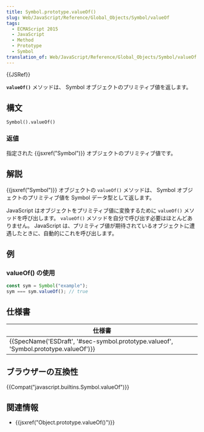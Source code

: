 ```yaml
---
title: Symbol.prototype.valueOf()
slug: Web/JavaScript/Reference/Global_Objects/Symbol/valueOf
tags:
  - ECMAScript 2015
  - JavaScript
  - Method
  - Prototype
  - Symbol
translation_of: Web/JavaScript/Reference/Global_Objects/Symbol/valueOf
---
```

{{JSRef}}

**`valueOf()`** メソッドは、 Symbol オブジェクトのプリミティブ値を返します。

## 構文

    Symbol().valueOf()

### 返値

指定された {{jsxref("Symbol")}} オブジェクトのプリミティブ値です。

## 解説

{{jsxref("Symbol")}} オブジェクトの `valueOf()` メソッドは、 Symbol オブジェクトのプリミティブ値を Symbol データ型として返します。

JavaScript はオブジェクトをプリミティブ値に変換するために `valueOf()` メソッドを呼び出します。 `valueOf()` メソッドを自分で呼び出す必要はほとんどありません。 JavaScript は、プリミティブ値が期待されているオブジェクトに遭遇したときに、自動的にこれを呼び出します。

## 例

### valueOf() の使用

```js
const sym = Symbol("example");
sym === sym.valueOf(); // true
```

## 仕様書

| 仕様書                                                                                                           |
| ---------------------------------------------------------------------------------------------------------------- |
| {{SpecName('ESDraft', '#sec-symbol.prototype.valueof', 'Symbol.prototype.valueOf')}} |

## ブラウザーの互換性

{{Compat("javascript.builtins.Symbol.valueOf")}}

## 関連情報

- {{jsxref("Object.prototype.valueOf()")}}
